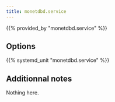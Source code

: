 ```yaml
---
title: monetdbd.service
---
```


{{% provided_by "monetdbd.service" %}}

## Options

{{% systemd_unit "monetdbd.service" %}}

## Additionnal notes

Nothing here.